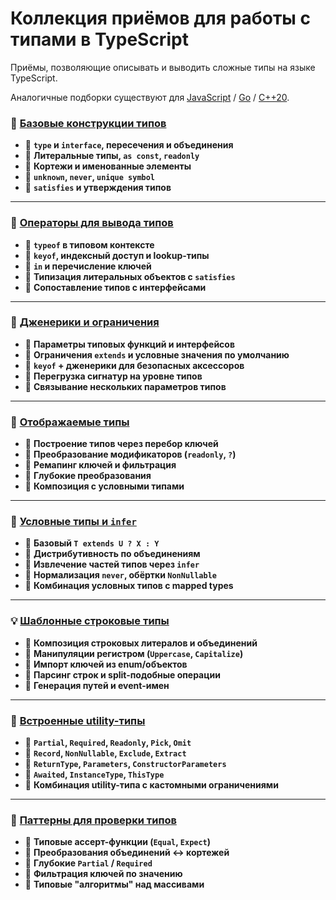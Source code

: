 # Коллекция приёмов для работы с типами в TypeScript

Приёмы, позволяющие описывать и выводить сложные типы на языке TypeScript.

Аналогичные подборки существуют для [JavaScript](https://github.com/avin/coding-algo-cheatsheets-js) / [Go](https://github.com/avin/coding-algo-cheatsheets-go) / [C++20](https://github.com/avin/coding-algo-cheatsheets-cpp).

### 🧱 [Базовые конструкции типов](./basics.ts)

* 📌  **`type` и `interface`, пересечения и объединения**
* 📌  **Литеральные типы, `as const`, `readonly`**
* 📌  **Кортежи и именованные элементы**
* 📌  **`unknown`, `never`, `unique symbol`**
* 📌  **`satisfies` и утверждения типов**

***

### 🧭 [Операторы для вывода типов](./type-operators.ts)

* 📌  **`typeof` в типовом контексте**
* 📌  **`keyof`, индексный доступ и lookup-типы**
* 📌  **`in` и перечисление ключей**
* 📌  **Типизация литеральных объектов с `satisfies`**
* 📌  **Сопоставление типов с интерфейсами**

***

### 🧬 [Дженерики и ограничения](./generics.ts)

* 📌  **Параметры типовых функций и интерфейсов**
* 📌  **Ограничения `extends` и условные значения по умолчанию**
* 📌  **`keyof` + дженерики для безопасных аксессоров**
* 📌  **Перегрузка сигнатур на уровне типов**
* 📌  **Связывание нескольких параметров типов**

***

### 🧩 [Отображаемые типы](./mapped-types.ts)

* 📌  **Построение типов через перебор ключей**
* 📌  **Преобразование модификаторов (`readonly`, `?`)**
* 📌  **Ремапинг ключей и фильтрация**
* 📌  **Глубокие преобразования**
* 📌  **Композиция с условными типами**

***

### 🔀 [Условные типы и `infer`](./conditional-types.ts)

* 📌  **Базовый `T extends U ? X : Y`**
* 📌  **Дистрибутивность по объединениям**
* 📌  **Извлечение частей типов через `infer`**
* 📌  **Нормализация `never`, обёртки `NonNullable`**
* 📌  **Комбинация условных типов с mapped types**

***

### 💡 [Шаблонные строковые типы](./template-literal-types.ts)

* 📌  **Композиция строковых литералов и объединений**
* 📌  **Манипуляции регистром (`Uppercase`, `Capitalize`)**
* 📌  **Импорт ключей из enum/объектов**
* 📌  **Парсинг строк и split-подобные операции**
* 📌  **Генерация путей и event-имен**

***

### 🧰 [Встроенные utility-типы](./utility-types.ts)

* 📌  **`Partial`, `Required`, `Readonly`, `Pick`, `Omit`**
* 📌  **`Record`, `NonNullable`, `Exclude`, `Extract`**
* 📌  **`ReturnType`, `Parameters`, `ConstructorParameters`**
* 📌  **`Awaited`, `InstanceType`, `ThisType`**
* 📌  **Комбинация utility-типа с кастомными ограничениями**

***

### 🧪 [Паттерны для проверки типов](./type-helpers.ts)

* 📌  **Типовые ассерт-функции (`Equal`, `Expect`)**
* 📌  **Преобразования объединений ↔ кортежей**
* 📌  **Глубокие `Partial` / `Required`**
* 📌  **Фильтрация ключей по значению**
* 📌  **Типовые "алгоритмы" над массивами**

